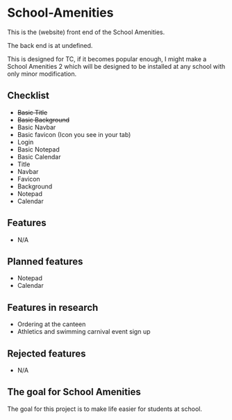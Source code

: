 # School-Amenities
This is the (website) front end of the School Amenities.

The back end is at undefined.

This is designed for TC, if it becomes popular enough, I might make a School Amenities 2 which will be designed to be installed at any school with only minor modification.

## Checklist
- ~~Basic Title~~
- ~~Basic Background~~
- Basic Navbar
- Basic favicon (Icon you see in your tab)
- Login
- Basic Notepad
- Basic Calendar
- Title
- Navbar
- Favicon
- Background
- Notepad
- Calendar

## Features
- N/A

## Planned features
- Notepad
- Calendar

## Features in research
- Ordering at the canteen
- Athletics and swimming carnival event sign up

## Rejected features
- N/A

## The goal for School Amenities
The goal for this project is to make life easier for students at school.
